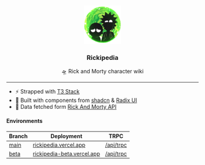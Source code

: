 <div align="center">
  <img alt="logo" src="https://github.com/crystalcheong/rickipedia/blob/main/public/assets/Logo.png" height="100"/>
</div>
 
<h3 align="center">
  Rickipedia
</h3>

<p align="center">
  🛸 Rick and Morty character wiki
</p>

---

- ⚡️ Strapped with [T3 Stack](https://github.com/t3-oss/create-t3-app)
- 🧱 Built with components from [shadcn](https://ui.shadcn.com/) & [Radix UI](https://www.radix-ui.com/)
- 💨 Data fetched form [Rick And Morty API](https://rickandmortyapi.com/)



#### Environments
| Branch | Deployment | TRPC
| ----------- | ----------- | ----------- |
| [main](https://github.com/crystalcheong/rickipedia/tree/main) | [rickipedia.vercel.app](https://rickipedia.vercel.app/) |  [/api/trpc](https://rickipedia.vercel.app/api/trpc) |
| [beta](https://github.com/crystalcheong/rickipedia/tree/beta) | [rickipedia-beta.vercel.app](https://rickipedia-beta.vercel.app/) | [/api/trpc](https://rickipedia-beta.vercel.app/api/trpc) |

